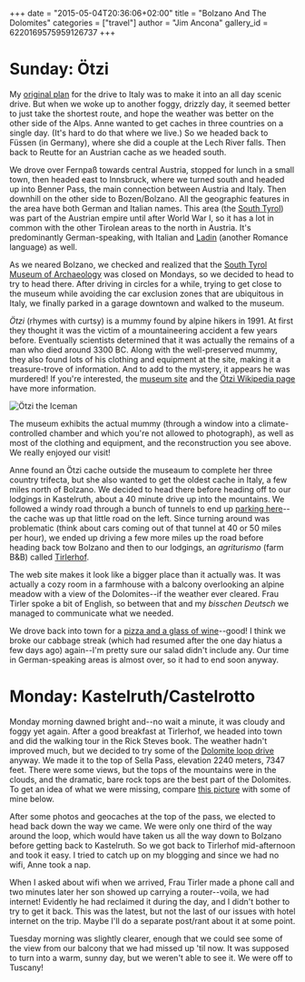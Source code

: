 +++
date = "2015-05-04T20:36:06+02:00"
title = "Bolzano And The Dolomites"
categories = ["travel"]
author = "Jim Ancona"
gallery_id = 6220169575959126737
+++
# Sunday: Ötzi

My [original plan](http://anconafamily.com/travel/Bolzano/) for the
drive to Italy was to make it into an all day scenic drive. But when
we woke up to another foggy, drizzly day, it seemed better to
just take the shortest route, and hope the weather was better on the
other side of the Alps. Anne wanted to get caches in three countries
on a single day. (It's hard to do that where we live.) So we headed
back to Füssen (in Germany), where she did a couple at the Lech River falls. Then
back to Reutte for an Austrian cache as we headed south.

We drove over Fernpaß towards central Austria, stopped for lunch in a
small town, then headed east to Innsbruck, where we turned south and
headed up into Benner Pass, the main connection between Austria and
Italy. Then downhill on the other side to Bozen/Bolzano. All the
geographic features in the area have both German and Italian
names. This area (the
[South Tyrol](http://en.wikipedia.org/wiki/Trentino-Alto_Adige/S%C3%BCdtirol))
was part of the Austrian empire until after World War I, so it has a
lot in common with the other Tirolean areas to the north in
Austria. It's predominantly German-speaking, with Italian and
[Ladin](http://en.wikipedia.org/wiki/Ladin_language) (another Romance
language) as well.

As we neared Bolzano, we checked and realized that the
[South Tyrol Museum of Archaeology](http://www.iceman.it/) was closed
on Mondays, so we decided to head to try to head there. After driving
in circles for a while, trying to get close to the museum while
avoiding the car exclusion zones that are ubiquitous in Italy, we
finally parked in a garage downtown and walked to the museum.

*Ötzi* (rhymes with curtsy) is a mummy found by alpine hikers
in 1991. At first they thought it was the victim of a mountaineering
accident a few years before. Eventually scientists determined that it
was actually  the remains of a man who died around 3300 BC. Along with
the well-preserved mummy, they also found lots of his clothing and
equipment at the site, making it a treasure-trove of information. And
to add to the mystery, it appears he was murdered! If you're
interested, the [museum site](http://www.iceman.it/) and the
[Ötzi Wikipedia page](http://en.wikipedia.org/wiki/%C3%96tzi) have more
information.

![Ötzi the Iceman](https://lh3.googleusercontent.com/-6mPxn579gns/VlJ7RoNusuI/AAAAAAAAYwE/t_O6PT5gumY/s1200-Ic42/IMG_20150503_170411.jpg)

The museum exhibits the actual mummy (through a window into a
climate-controlled chamber and which you're not allowed to
photograph), as well as most of the clothing and equipment, and the
reconstruction you see above. We really enjoyed our visit!

Anne found an Ötzi cache outside the museaum to complete her three
country trifecta, but she also wanted to get the oldest cache in
Italy, a few miles north of Bolzano. We decided to head there before
heading off to our lodgings in Kastelruth, about a 40 minute drive up
into the mountains. We followed a windy road through a bunch of
tunnels to end up
[parking here](https://www.google.com/maps/@46.522531,11.362193,3a,75y,76.97h,89.41t/data=!3m4!1e1!3m2!1sdSbCfsXzqaDypPAY1QsjQw!2e0!6m1!1e1)--the
cache was up that little road on the left. Since turning around was
problematic (think about cars coming out of that tunnel at 40 or 50
miles per hour), we ended up driving a few more miles up the road
before heading back tow Bolzano and then to our lodgings, an
*agriturismo* (farm B&B) called
[Tirlerhof](http://www.tirlerhof.it/en/).

The web site makes it look like a bigger place than it actually
was. It was actually a cozy room in a farmhouse with a balcony
overlooking an alpine meadow with a view of the Dolomites--if the
weather ever cleared. Frau Tirler spoke a bit of English, so between
that and my *bisschen Deutsch* we managed to communicate what we
needed.

We drove back into town for a
[pizza and a glass of wine](http://www.zuraltenschmiede.it/en/)--good!
I think we broke our cabbage streak (which had resumed after the
one day hiatus a few days ago) again--I'm pretty sure our salad
didn't include any. Our time in German-speaking areas is
almost over, so it had to end soon anyway.

# Monday: Kastelruth/Castelrotto

Monday morning dawned bright and--no wait a minute, it was cloudy and
foggy yet again. After a good breakfast at Tirlerhof, we headed into
town and did the walking tour in the Rick Steves book. The weather
hadn't improved much, but we decided to try some of the
[Dolomite loop drive](https://books.google.com/books?id=IEvnBAAAQBAJ&lpg=PT368&ots=5Jes6exLes&dq=abbreviated%20dolomite%20loop%20drive&pg=PT368#v=onepage&q=abbreviated%20dolomite%20loop%20drive&f=false)
anyway. We made it to the top of Sella Pass, elevation 2240 meters,
7347 feet. There were some views, but the tops of the mountains were
in the clouds, and the dramatic, bare rock tops are the best part of
the Dolomites. To get an idea of what we were missing, compare
[this picture](https://www.google.com/maps/@46.513727,11.76566,3a,75y,277.3h,89.14t/data=!3m4!1e1!3m2!1s_TPvRTn7xmInKnr0ADIJIQ!2e0)
with some of mine below.

After some photos and geocaches at the top of the pass, we elected to
head back down the way we came. We were only one third of the way
around the loop, which would have taken us all the way down to Bolzano
before getting back to Kastelruth. So we got back to Tirlerhof
mid-afternoon and took it easy. I tried to catch up on my blogging and
since we had no wifi, Anne took a nap.

When I asked about wifi when we arrived, Frau Tirler made a phone call
and two minutes later her son showed up carrying a router--voila, we
had internet! Evidently he had reclaimed it during the day, and I
didn't bother to try to get it back. This was the latest, but not the
last of our issues with hotel internet on the trip. Maybe I'll do a
separate post/rant about it at some point.

Tuesday morning was slightly clearer, enough that we could see some of
the view from our balcony that we had missed up 'til now. It was
supposed to turn into a warm, sunny day, but we weren't able to see
it. We were off to Tuscany!
